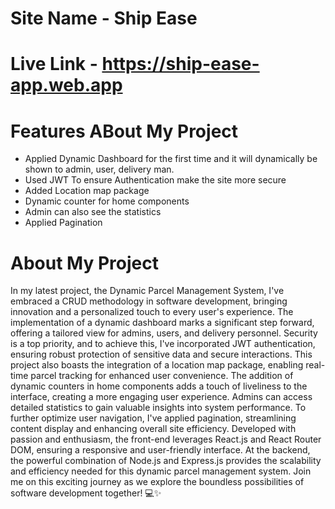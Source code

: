 # Site Name - Ship Ease

# Live Link - https://ship-ease-app.web.app

# Features ABout My Project

- Applied Dynamic Dashboard for the first time and it will dynamically be shown to admin, user, delivery man.
- Used JWT To ensure Authentication make the site more secure
- Added Location map package
- Dynamic counter for home components
- Admin can also see the statistics
- Applied Pagination

# About My Project
In my latest project, the Dynamic Parcel Management System, I've embraced a CRUD methodology in software development, bringing innovation and a personalized touch to every user's experience. The implementation of a dynamic dashboard marks a significant step forward, offering a tailored view for admins, users, and delivery personnel. Security is a top priority, and to achieve this, I've incorporated JWT authentication, ensuring robust protection of sensitive data and secure interactions. This project also boasts the integration of a location map package, enabling real-time parcel tracking for enhanced user convenience. The addition of dynamic counters in home components adds a touch of liveliness to the interface, creating a more engaging user experience. Admins can access detailed statistics to gain valuable insights into system performance. To further optimize user navigation, I've applied pagination, streamlining content display and enhancing overall site efficiency. Developed with passion and enthusiasm, the front-end leverages React.js and React Router DOM, ensuring a responsive and user-friendly interface. At the backend, the powerful combination of Node.js and Express.js provides the scalability and efficiency needed for this dynamic parcel management system. Join me on this exciting journey as we explore the boundless possibilities of software development together! 💻✨
